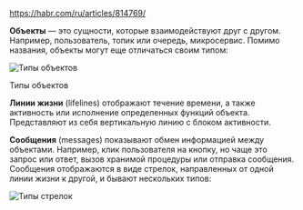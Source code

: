 
https://habr.com/ru/articles/814769/

**Объекты** — это сущности, которые взаимодействуют друг с другом. Например, пользователь, топик или очередь, микросервис. Помимо названия, объекты могут еще отличаться своим типом:

![Типы объектов](https://habrastorage.org/r/w1560/getpro/habr/upload_files/b04/214/129/b0421412993777ae5a304a83b1b47d8b.png "Типы объектов")

Типы объектов

**Линии жизни** (lifelines) отображают течение времени, а также активность или исполнение определенных функций объекта. Представляют из себя вертикальную линию с блоком активности.

**Сообщения** (messages) показывают обмен информацией между объектами. Например, клик пользователя на кнопку, но чаще это запрос или ответ, вызов хранимой процедуры или отправка сообщения. Сообщения отображаются в виде стрелок, направленных от одной линии жизни к другой, и бывают нескольких типов:

![Типы стрелок](https://habrastorage.org/r/w1560/getpro/habr/upload_files/dad/415/b4b/dad415b4badff7b47af0d407d2937909.png "Типы стрелок")